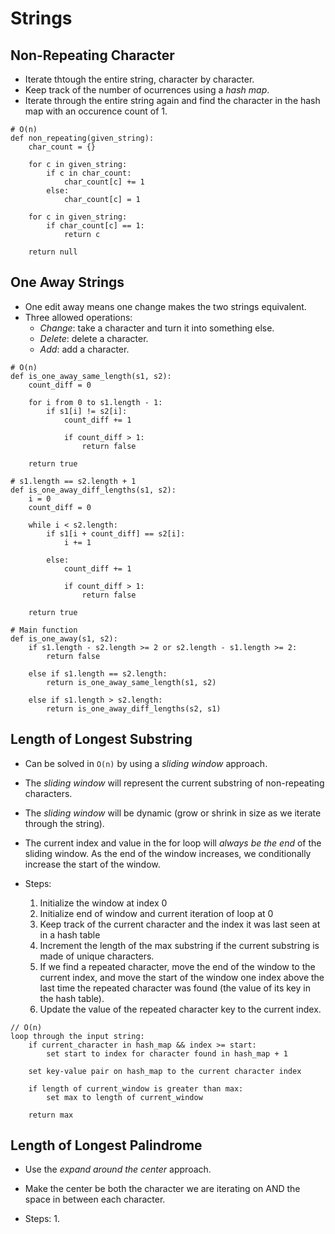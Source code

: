 # Strings

## Non-Repeating Character

* Iterate thtough the entire string, character by character.
* Keep track of the number of ocurrences using a *hash map*.
* Iterate through the entire string again and find the character in the hash map
  with an occurence count of 1.

```
# O(n)
def non_repeating(given_string):
    char_count = {}

    for c in given_string:
        if c in char_count:
            char_count[c] += 1
        else:
            char_count[c] = 1

    for c in given_string:
        if char_count[c] == 1:
            return c

    return null
```

## One Away Strings

* One edit away means one change makes the two strings equivalent.
* Three allowed operations:
  * *Change*: take a character and turn it into something else.
  * *Delete*: delete a character.
  * *Add*: add a character.

```
# O(n)
def is_one_away_same_length(s1, s2):
    count_diff = 0

    for i from 0 to s1.length - 1:
        if s1[i] != s2[i]:
            count_diff += 1

            if count_diff > 1:
                return false

    return true

# s1.length == s2.length + 1
def is_one_away_diff_lengths(s1, s2):
    i = 0
    count_diff = 0

    while i < s2.length:
        if s1[i + count_diff] == s2[i]:
            i += 1

        else:
            count_diff += 1

            if count_diff > 1:
                return false

    return true

# Main function
def is_one_away(s1, s2):
    if s1.length - s2.length >= 2 or s2.length - s1.length >= 2:
        return false

    else if s1.length == s2.length:
        return is_one_away_same_length(s1, s2)

    else if s1.length > s2.length:
        return is_one_away_diff_lengths(s2, s1)
```

## Length of Longest Substring

* Can be solved in `O(n)` by using a *sliding window* approach.
* The *sliding window* will represent the current substring of non-repeating characters.
* The *sliding window* will be dynamic (grow or shrink in size as we iterate through the string).
* The current index and value in the for loop will *always be the end* of the sliding window. As the end of the window increases, we conditionally increase the start of the window.

* Steps:
  1. Initialize the window at index 0
  2. Initialize end of window and current iteration of loop at 0
  3. Keep track of the current character and the index it was last seen at in a hash table
  4. Increment the length of the max substring if the current substring is made of unique characters.
  5. If we find a repeated character, move the end of the window to the current index, and move the start of the window one index above the last time the repeated character was found (the value of its key in the hash table).
  6. Update the value of the repeated character key to the current index.

```
// O(n)
loop through the input string:
    if current_character in hash_map && index >= start:
        set start to index for character found in hash_map + 1

    set key-value pair on hash_map to the current character index

    if length of current_window is greater than max:
        set max to length of current_window

    return max
```

## Length of Longest Palindrome

* Use the *expand around the center* approach.
* Make the center be both the character we are iterating on AND the space in between each character.

* Steps:
    1.
